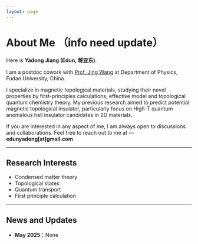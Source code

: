 ```yaml
---
layout: page
---
```


# About Me （info need update）

Here is **Yadong Jiang (Edun, 蒋亚东)**.<br>

I am a postdoc cowork with [Prof. Jing Wang](https://scholar.google.com/citations?user=Ukqgbv4AAAAJ&hl=zh-CN) at Department of Physics, Fudan University, China.

I specialize in magnetic topological materials, studying their novel properties by first-principles calculations, effective model and topological quantum chemistry theory. My previous research aimed to predict potential magnetic topological insulator, particularly focus on High-T quantum anomalous hall insulator candidates in 2D materials.

If you are interested in any aspect of me, I am always open to discussions and collaborations. Feel free to reach out to me at — **edunyadong[at]gmail.com**

---

## Research Interests

- Condensed matter theory
- Topological states
- Quantum transport
- First principle calculation

---

## News and Updates

- **May 2025**：None

